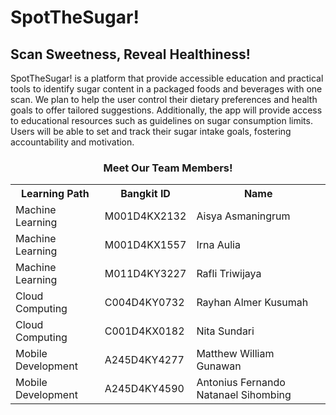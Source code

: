 # SpotTheSugar!
## Scan Sweetness, Reveal Healthiness!

SpotTheSugar! is a platform that provide accessible education and practical tools to identify sugar content in a packaged foods and beverages with one scan. We plan to help the user control their dietary preferences and health goals to offer tailored suggestions. Additionally, the app will provide access to educational resources such as guidelines on sugar consumption limits. Users will be able to set and track their sugar intake goals, fostering accountability and motivation.	

<div align="center">
  <h3>Meet Our Team Members!</h3>
  <table align="center">
    <tr>
      <th>Learning Path</th>
      <th>Bangkit ID</th>
      <th>Name</th>
    </tr>
    <tr>
      <td>Machine Learning</td>
      <td>M001D4KX2132</td>
      <td>Aisya Asmaningrum</td>
    </tr>
    <tr>
      <td>Machine Learning</td>
      <td>M001D4KX1557</td>
      <td>Irna Aulia</td>
    </tr>
    <tr>
      <td>Machine Learning</td>
      <td>M011D4KY3227</td>
      <td>Rafli Triwijaya</td>
    </tr>
    <tr>
      <td>Cloud Computing</td>
      <td>C004D4KY0732</td>
      <td>Rayhan Almer Kusumah</td>
    </tr>
    <tr>
      <td>Cloud Computing</td>
      <td>C001D4KX0182</td>
      <td>Nita Sundari</td>
    </tr>
    <tr>
      <td>Mobile Development</td>
      <td>A245D4KY4277</td>
      <td>Matthew William Gunawan</td>
    </tr>
    <tr>
      <td>Mobile Development</td>
      <td>A245D4KY4590</td>
      <td>Antonius Fernando Natanael Sihombing</td>
    </tr>
  </table>
</div>
